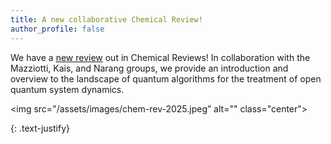 ```yaml
---
title: A new collaborative Chemical Review!
author_profile: false
---
```


We have a [new review](https://pubs.acs.org/doi/10.1021/acs.chemrev.4c00428) out in Chemical Reviews! In collaboration with the Mazziotti, Kais, and Narang groups, we provide an introduction and overview to the landscape of quantum algorithms for the treatment of open quantum system dynamics. 

<img src="/assets/images/chem-rev-2025.jpeg” alt="" class="center"> 

{: .text-justify}

